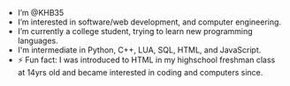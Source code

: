 - I’m @KHB35
- I’m interested in software/web development, and computer engineering.
- I’m currently a college student, trying to learn new programming languages.
- I'm intermediate in Python, C++, LUA, SQL, HTML, and JavaScript.
- ⚡ Fun fact: I was introduced to HTML in my highschool freshman class at 14yrs old and became interested in coding and computers since.

<!---
KHB35/KHB35 is a ✨ special ✨ repository because its `README.md` (this file) appears on your GitHub profile.
You can click the Preview link to take a look at your changes.
--->
